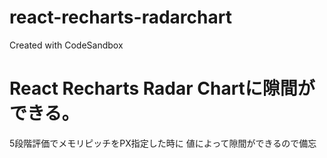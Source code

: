 # react-recharts-radarchart
Created with CodeSandbox

# React Recharts Radar Chartに隙間ができる。
5段階評価でメモリピッチをPX指定した時に
値によって隙間ができるので備忘

